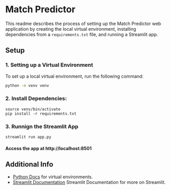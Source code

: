 # Match Predictor

This readme describes the process of setting up the Match Predictor web application by creating the local virtual environment, installing dependencies from a `requirements.txt` file, and running a Streamlit app.

## Setup

### 1. Setting up a Virtual Environment

To set up a local virtual environment, run the following command:

```bash
python -m venv venv
```

### 2. Install Dependencies:

```
source venv/bin/activate
pip install -r requirements.txt
```

### 3. Runnign the Streamlit App 

```
streamlit run app.py
```

#### Access the app at http://localhost:8501


## Additional Info
- [Python Docs](https://docs.python.org/3/library/venv.html) for virtual environments.
- [Streamlit Documentation](https://docs.streamlit.io/) Streamlit Documentation for more on Streamlit.